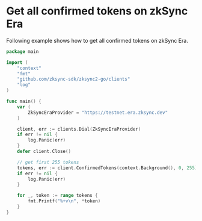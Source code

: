 # Get all confirmed tokens on zkSync Era

Following example shows how to get all confirmed tokens on zkSync Era.

```go
package main

import (
	"context"
	"fmt"
	"github.com/zksync-sdk/zksync2-go/clients"
	"log"
)

func main() {
	var (
		ZkSyncEraProvider = "https://testnet.era.zksync.dev"
	)

	client, err := clients.Dial(ZkSyncEraProvider)
	if err != nil {
		log.Panic(err)
	}
	defer client.Close()

	// get first 255 tokens
	tokens, err := client.ConfirmedTokens(context.Background(), 0, 255)
	if err != nil {
		log.Panic(err)
	}

	for _, token := range tokens {
		fmt.Printf("%+v\n", *token)
	}
}

```
